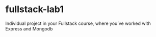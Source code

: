 # fullstack-lab1
Individual project in your Fullstack course, where you’ve worked with  Express and Mongodb
